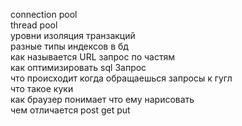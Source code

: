 connection pool  
thread pool  
уровни изоляция транзакций  
разные типы индексов в бд  
как называется URL запрос по частям  
как оптимизировать sql Запрос  
что происходит когда обращаешься запросы к гугл  
что такое куки  
как браузер понимает что ему нарисовать  
чем отличается post get put  